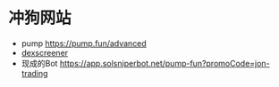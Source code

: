# 冲狗网站

- pump https://pump.fun/advanced
- [dexscreener](https://dexscreener.com/solana/hqwsaxxh3dgy9dqbryjydrqukt2edy6mmhwmpuekfgzq)
- 现成的Bot https://app.solsniperbot.net/pump-fun?promoCode=jon-trading
